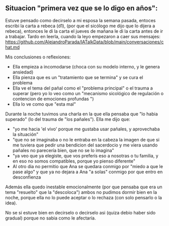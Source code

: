 ## Situacion "primera vez que se lo digo en años":
 Estuve pensado como decirselo a mi esposa la semana pasada, entoces escribi la carta a rebeca (d1), (por que el sicólogo me dijo que lo dijera a rebeca), entonces le di la carta el jueves de mañana le di la carta antes de ir a trabajar. Tardo en leerla, cuando la leyo empezaron a caer sus mensajes: https://github.com/AlejandroParada/IATalkData/blob/main/conversaciones/chat.md
 
 Mis conclusiones o reflexiones:
- Ella empieza a incomodarse (choca con su modelo interno, y le genera ansiedad)
- Ella pienza que es un "tratamiento que se termina" y se cura el problema
- Ella ve el tema del pañal como el "problema principal" o el trauma a superar (pero yo lo veo como un "mecanismo sicológico de regulación o contencion de emociones profundas ")
- Ella lo ve como que "esta mal"
	
 Durante la noche tuvimos una charla en la que ella pensaba que "lo habia superado" (lo del trauma de "los pañales"). Ella me dijo que: 
- "yo me hacia 'el vivo' porque me gustaba usar pañales, y aprovechaba la situación"
- "que no se imaginaba o no le entraba en la cabeza la imagen de que si me tuviera que pedir una bendicion del sacerdocio y me viera usando pañales no parecería bien, que no se lo imagina"
- "ya veo que ya elegiste, que vos preferís eso a nosotras o tu familia, y en eso no somos compatibles, porque yo pienso diferente"
- Al otro dia no permitio que Ana se quedara conmigo por "miedo a que le pase algo" y que ya no dejara a Ana "a solas" conmigo por que entro en desconfienza
  
 Además ella quedo inestable emocionalmente (por que pensaba que era un tema "resuelto" que la "descoloca") ambos no pudimos dormir bien en la noche, porque ella no lo puede aceptar o lo rechaza (con solo pensarlo o la idea). 
 
 No se si estuve bien en decirselo o decirselo asi (quiza debio haber sido gradual) porque no sabia como le afectaría. 
 
